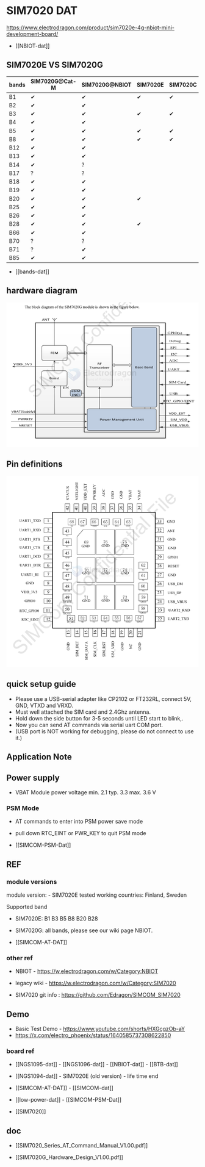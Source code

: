 
# SIM7020 DAT

https://www.electrodragon.com/product/sim7020e-4g-nbiot-mini-development-board/



- [[NBIOT-dat]] 


## SIM7020E VS SIM7020G

| bands | SIM7020G@Cat-M | SIM7020G@NBIOT | SIM7020E | SIM7020C |
|-------|----------------|----------------|----------|----------|
| B1    | ✔             | ✔             | ✔       | ✔       |
| B2    | ✔             | ✔             |          |          |
| B3    | ✔             | ✔             | ✔       | ✔       |
| B4    | ✔             | ✔             |          |          |
| B5    | ✔             | ✔             | ✔       | ✔       |
| B8    | ✔             | ✔             | ✔       | ✔       |
| B12   | ✔             | ✔             |          |          |
| B13   | ✔             | ✔             |          |          |
| B14   | ✔             | ?              |          |          |
| B17   | ?              | ?              |          |          |
| B18   | ✔             | ✔             |          |          |
| B19   | ✔             | ✔             |          |          |
| B20   | ✔             | ✔             | ✔       |          |
| B25   | ✔             | ✔             |          |          |
| B26   | ✔             | ✔             |          |          |
| B28   | ✔             | ✔             | ✔       |          |
| B66   | ✔             | ✔             |          |          |
| B70   | ?              | ?              |          |          |
| B71   | ?              | ✔             |          |          |
| B85   | ✔             | ✔             |          |          |
 
- [[bands-dat]]

## hardware diagram 

![](2025-01-18-14-36-35.png)

## Pin definitions 

![](2025-01-18-14-38-04.png)


## quick setup guide 

* Please use a USB-serial adapter like CP2102 or FT232RL, connect 5V, GND, VTXD and VRXD.
* Must well attached the SIM card and 2.4Ghz antenna.
* Hold down the side button for 3-5 seconds until LED start to blink,.
* Now you can send AT commands via serial uart COM port.
* (USB port is NOT working for debugging, please do not connect to use it.)

## Application Note 

## Power supply 

- VBAT  Module power voltage  min. 2.1  typ. 3.3  max. 3.6  V


### PSM Mode 

- AT commands to enter into PSM power save mode 
- pull down RTC_EINT or PWR_KEY to quit PSM mode 

- [[SIMCOM-PSM-Dat]]

## REF

### module versions 
module version: - SIM7020E tested working countries: Finland, Sweden

Supported band
- SIM7020E: B1 B3 B5 B8 B20 B28
- SIM7020G: all bands, please see our wiki page NBIOT.


- [[SIMCOM-AT-DAT]]


### other ref 
- NBIOT - https://w.electrodragon.com/w/Category:NBIOT
- legacy wiki - https://w.electrodragon.com/w/Category:SIM7020


- SIM7020 git info : https://github.com/Edragon/SIMCOM_SIM7020


## Demo 

- Basic Test Demo - https://www.youtube.com/shorts/HXGcgzOb-aY
- https://x.com/electro_phoenix/status/1640585737308622850



### board ref 


- [[NGS1095-dat]] - [[NGS1096-dat]] - [[NBIOT-dat]] - [[BTB-dat]]

- [[NGS1094-dat]] - SIM7020E (old version) - life time end 

- [[SIMCOM-AT-DAT]] - [[SIMCOM-dat]]

- [[low-power-dat]] - [[SIMCOM-PSM-Dat]]

- [[SIM7020]] 


## doc

- [[SIM7020_Series_AT_Command_Manual_V1.00.pdf]]

- [[SIM7020G_Hardware_Design_V1.00.pdf]]
